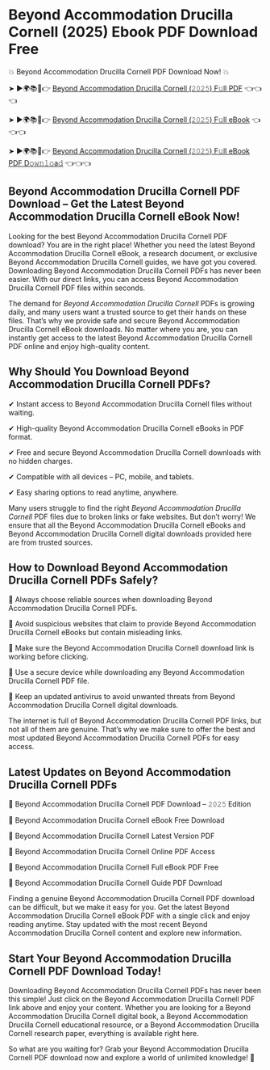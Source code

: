 # Beyond Accommodation Drucilla Cornell (2025) Ebook PDF Download Free

💥 Beyond Accommodation Drucilla Cornell PDF Download Now! 💥

➤ ►🌍📚📱👉 [Beyond Accommodation Drucilla Cornell (𝟸𝟶𝟸𝟻) F𝚞ll PDF](https://getpdf.xyz/beyond-accommodation-drucilla-cornell) 👈👈👈


➤ ►🌍📚📱👉 [Beyond Accommodation Drucilla Cornell (𝟸𝟶𝟸𝟻) F𝚞ll eBook](https://getpdf.xyz/beyond-accommodation-drucilla-cornell) 👈👈👈


➤ ►🌍📚📱👉 [Beyond Accommodation Drucilla Cornell (𝟸𝟶𝟸𝟻) F𝚞ll eBook PDF D𝚘𝚠𝚗𝚕𝚘a𝚍](https://getpdf.xyz/beyond-accommodation-drucilla-cornell) 👈👈👈


## Beyond Accommodation Drucilla Cornell PDF Download – Get the Latest Beyond Accommodation Drucilla Cornell eBook Now!

Looking for the best Beyond Accommodation Drucilla Cornell PDF download? You are in the right place! Whether you need the latest Beyond Accommodation Drucilla Cornell eBook, a research document, or exclusive Beyond Accommodation Drucilla Cornell guides, we have got you covered. Downloading Beyond Accommodation Drucilla Cornell PDFs has never been easier. With our direct links, you can access Beyond Accommodation Drucilla Cornell PDF files within seconds.

The demand for *Beyond Accommodation Drucilla Cornell* PDFs is growing daily, and many users want a trusted source to get their hands on these files. That’s why we provide safe and secure Beyond Accommodation Drucilla Cornell eBook downloads. No matter where you are, you can instantly get access to the latest Beyond Accommodation Drucilla Cornell PDF online and enjoy high-quality content.

## Why Should You Download Beyond Accommodation Drucilla Cornell PDFs?

✔ Instant access to Beyond Accommodation Drucilla Cornell files without waiting.

✔ High-quality Beyond Accommodation Drucilla Cornell eBooks in PDF format.

✔ Free and secure Beyond Accommodation Drucilla Cornell downloads with no hidden charges.

✔ Compatible with all devices – PC, mobile, and tablets.

✔ Easy sharing options to read anytime, anywhere.

Many users struggle to find the right *Beyond Accommodation Drucilla Cornell* PDF files due to broken links or fake websites. But don’t worry! We ensure that all the Beyond Accommodation Drucilla Cornell eBooks and Beyond Accommodation Drucilla Cornell digital downloads provided here are from trusted sources.

## How to Download Beyond Accommodation Drucilla Cornell PDFs Safely?

📌 Always choose reliable sources when downloading Beyond Accommodation Drucilla Cornell PDFs.

📌 Avoid suspicious websites that claim to provide Beyond Accommodation Drucilla Cornell eBooks but contain misleading links.

📌 Make sure the Beyond Accommodation Drucilla Cornell download link is working before clicking.

📌 Use a secure device while downloading any Beyond Accommodation Drucilla Cornell PDF file.

📌 Keep an updated antivirus to avoid unwanted threats from Beyond Accommodation Drucilla Cornell digital downloads.

The internet is full of Beyond Accommodation Drucilla Cornell PDF links, but not all of them are genuine. That’s why we make sure to offer the best and most updated Beyond Accommodation Drucilla Cornell PDFs for easy access.

## Latest Updates on Beyond Accommodation Drucilla Cornell PDFs

🔹 Beyond Accommodation Drucilla Cornell PDF Download – 𝟸𝟶𝟸𝟻 Edition

🔹 Beyond Accommodation Drucilla Cornell eBook Free Download

🔹 Beyond Accommodation Drucilla Cornell Latest Version PDF

🔹 Beyond Accommodation Drucilla Cornell Online PDF Access

🔹 Beyond Accommodation Drucilla Cornell Full eBook PDF Free

🔹 Beyond Accommodation Drucilla Cornell Guide PDF Download

Finding a genuine Beyond Accommodation Drucilla Cornell PDF download can be difficult, but we make it easy for you. Get the latest Beyond Accommodation Drucilla Cornell eBook PDF with a single click and enjoy reading anytime. Stay updated with the most recent Beyond Accommodation Drucilla Cornell content and explore new information.

## Start Your Beyond Accommodation Drucilla Cornell PDF Download Today!

Downloading Beyond Accommodation Drucilla Cornell PDFs has never been this simple! Just click on the Beyond Accommodation Drucilla Cornell PDF link above and enjoy your content. Whether you are looking for a Beyond Accommodation Drucilla Cornell digital book, a Beyond Accommodation Drucilla Cornell educational resource, or a Beyond Accommodation Drucilla Cornell research paper, everything is available right here.

So what are you waiting for? Grab your Beyond Accommodation Drucilla Cornell PDF download now and explore a world of unlimited knowledge! 🚀
